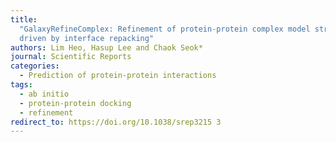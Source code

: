 ```yaml
---
title:
  "GalaxyRefineComplex: Refinement of protein-protein complex model structures
  driven by interface repacking"
authors: Lim Heo, Hasup Lee and Chaok Seok*
journal: Scientific Reports
categories:
  - Prediction of protein-protein interactions
tags:
  - ab initio
  - protein-protein docking
  - refinement
redirect_to: https://doi.org/10.1038/srep3215 3
---
```

